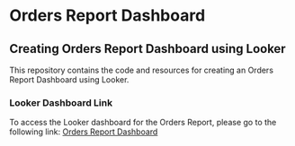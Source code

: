 # Orders Report Dashboard

## Creating Orders Report Dashboard using Looker

This repository contains the code and resources for creating an Orders Report Dashboard using Looker.

### Looker Dashboard Link
To access the Looker dashboard for the Orders Report, please go to the following link: [Orders Report Dashboard](https://lookerstudio.google.com/reporting/95281ab3-6677-4028-8144-76553e84be57)
